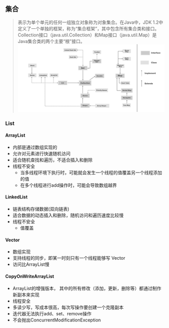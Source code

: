 
## 集合
> 表示为单个单元的任何一组独立对象称为对象集合。在Java中，JDK 1.2中定义了一个单独的框架，称为“集合框架”，其中包含所有集合类和接口。Collection接口（java.util.Collection）和Map接口（java.util.Map）是Java集合类的两个主要“根”接口。
![](https://github.com/jsjchai/interview/blob/main/java/img/Java-Collections-Hierarchy-1.png)

### List
#### ArrayList
* 内部是通过数组实现的
* 允许对元素进行快速随机访问
* 适合随机查找和遍历，不适合插入和删除
* 线程不安全
  * 当多线程环境下执行时，可能就会发生一个线程的值覆盖另一个线程添加的值
  * 在多个线程进行add操作时，可能会导致数组越界
#### LinkedList 
* 链表结构存储数据(双向链表)
* 适合数据的动态插入和删除，随机访问和遍历速度比较慢
* 线程不安全
   * 值覆盖
#### Vector
 *  数组实现
 *  支持线程的同步，即某一时刻只有一个线程能够写 Vector
 *  访问比ArrayList慢
#### CopyOnWriteArrayList
* ArrayList的增强版本， 其中的所有修改（添加，更新，删除等）都通过制作新副本来实现
* 线程安全
* 多读少写，写成本很高，每次写操作要创建一个克隆副本
* 迭代器无法执行add、set、remove操作
* 不会抛出ConcurrentModificationException

